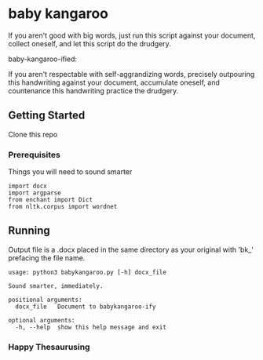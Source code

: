 # baby kangaroo

If you aren't good with big words, just run this script against your document, collect oneself, and
let this script do the drudgery.

baby-kangaroo-ified:

If you aren't respectable with self-aggrandizing words, precisely outpouring this handwriting against your document, accumulate oneself, and countenance this handwriting practice the drudgery.
## Getting Started

Clone this repo

### Prerequisites

Things you will need to sound smarter

```
import docx
import argparse
from enchant import Dict
from nltk.corpus import wordnet
```


## Running

Output file is a .docx placed in the same directory as your original with 'bk_' prefacing the file name.

```
usage: python3 babykangaroo.py [-h] docx_file

Sound smarter, immediately.

positional arguments:
  docx_file   Document to babykangaroo-ify

optional arguments:
  -h, --help  show this help message and exit

```

### Happy Thesaurusing